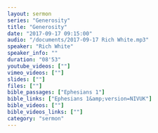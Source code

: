 ```yaml
---
layout: sermon
series: "Generosity"
title: "Generosity"
date: "2017-09-17 09:15:00"
audio: "/documents/2017-09-17 Rich White.mp3"
speaker: "Rich White"
speaker_info: ""
duration: "08'53"
youtube_videos: [""]
vimeo_videos: [""]
slides: [""]
files: [""]
bible_passages: ["Ephesians 1"]
bible_links: ["Ephesians 1&amp;version=NIVUK"]
bible_videos: [""]
bible_videos_links: [""]
category: "sermon"
---
```

